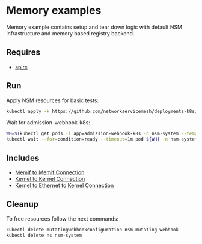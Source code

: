 # Memory examples

Memory example contains setup and tear down logic with default NSM infrastructure and memory based registry backend.

## Requires

- [spire](../spire/single_cluster)

## Run

Apply NSM resources for basic tests:

```bash
kubectl apply -k https://github.com/networkservicemesh/deployments-k8s/examples/memory?ref=8a3a1629e01e8d7e2e5594936af249944b5ef041
```

Wait for admission-webhook-k8s:

```bash
WH=$(kubectl get pods -l app=admission-webhook-k8s -n nsm-system --template '{{range .items}}{{.metadata.name}}{{"\n"}}{{end}}')
kubectl wait --for=condition=ready --timeout=1m pod ${WH} -n nsm-system
```

## Includes

- [Memif to Memif Connection](./Memif2Memif)
- [Kernel to Kernel Connection](./Kernel2Kernel)
- [Kernel to Ethernet to Kernel Connection](./Kernel2Ethernet2Kernel)

## Cleanup

To free resources follow the next commands:

```bash
kubectl delete mutatingwebhookconfiguration nsm-mutating-webhook
kubectl delete ns nsm-system
```
